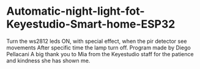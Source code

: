 # Automatic-night-light-fot-Keyestudio-Smart-home-ESP32

Turn the ws2812 leds ON, with special effect, when the pir detector see movements
After specific time the lamp turn off.
Program made by Diego Pellacani
A big thank you to Mia from the Keyestudio staff for the patience and kindness she has shown me.
